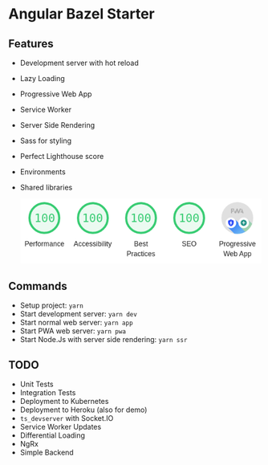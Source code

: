 # Angular Bazel Starter

## Features

- Development server with hot reload
- Lazy Loading
- Progressive Web App
- Service Worker
- Server Side Rendering
- Sass for styling
- Perfect Lighthouse score
- Environments
- Shared libraries

  ![](./assets/lighthouse.png)

## Commands

- Setup project: `yarn`
- Start development server: `yarn dev`
- Start normal web server: `yarn app`
- Start PWA web server: `yarn pwa`
- Start Node.Js with server side rendering: `yarn ssr`

## TODO

- Unit Tests
- Integration Tests
- Deployment to Kubernetes
- Deployment to Heroku (also for demo)
- `ts_devserver` with Socket.IO
- Service Worker Updates
- Differential Loading
- NgRx
- Simple Backend
